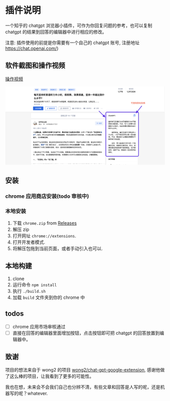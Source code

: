 # 插件说明

一个知乎的 chatgpt 浏览器小插件，可作为你回复问题的参考，也可以复制 chatgpt 的结果到回答的编辑器中进行相应的修改。

注意: 插件使用的前提是你需要有一个自己的 chatgpt 账号, 注册地址 https://chat.openai.com/)

## 软件截图和操作视频

[操作视频](https://www.bilibili.com/video/BV1T84y1r7wy/?share_source=copy_web&vd_source=ae0fecf5ed4742e42e47340480aa174f)

![Screenshot](screenshot.png?raw=true)

## 安装

### chrome 应用商店安装(todo 审核中)

### 本地安装

1. 下载 `chrome.zip` from [Releases](https://github.com/no13bus/chat-gpt-zhihu-extension/releases)
2. 解压 zip
3. 打开网址 `chrome://extensions`.
4. 打开开发者模式.
5. 将解压包拖到当前页面，或者手动引入也可以.

## 本地构建

1. clone
2. 运行命令 `npm install`
3. 执行 `./build.sh`
4. 加载 `build` 文件夹到你的 chrome 中

## todos

- [ ] chrome 应用市场审核通过
- [ ] 直接在回答的编辑器里面增加按钮，点击按钮即可把 chatgpt 的回答放置到编辑器中。

## 致谢

项目的想法来自于 wong2 的项目 [wong2/chat-gpt-google-extension](https://github.com/wong2/chat-gpt-google-extension), 感谢他做了这么棒的项目，让我看到了更多的可能性。

我也在想，未来会不会我们自己也分辨不清，有些文章和回答是人写的呢，还是机器写的呢？whatever.
